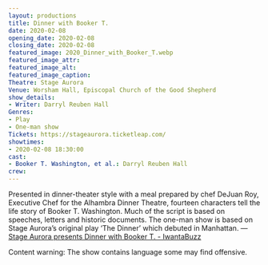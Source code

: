```yaml
---
layout: productions
title: Dinner with Booker T.
date: 2020-02-08
opening_date: 2020-02-08
closing_date: 2020-02-08
featured_image: 2020_Dinner_with_Booker_T.webp
featured_image_attr:
featured_image_alt:
featured_image_caption:
Theatre: Stage Aurora
Venue: Worsham Hall, Episcopal Church of the Good Shepherd
show_details:
- Writer: Darryl Reuben Hall
Genres: 
- Play
- One-man show
Tickets: https://stageaurora.ticketleap.com/
showtimes:
- 2020-02-08 18:30:00
cast:
- Booker T. Washington, et al.: Darryl Reuben Hall
crew:
---
```

Presented in dinner-theater style with a meal prepared by chef DeJuan Roy, Executive Chef for the Alhambra Dinner Theatre, fourteen characters tell the life story of Booker T. Washington. Much of the script is based on speeches, letters and historic documents. The one-man show is based on Stage Aurora’s original play ‘The Dinner’ which debuted in Manhattan. — [Stage Aurora presents Dinner with Booker T. - IwantaBuzz](https://iwantabuzz.com/arts/arts-in-the-know/stage-aurora-presents-dinner-with-booker-t/)

Content warning: The show contains language some may find offensive.